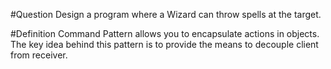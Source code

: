 #Question
Design a program where a Wizard can throw spells at the target.

#Definition
 Command Pattern allows you to encapsulate actions in objects.
 The key idea behind this pattern is to provide the means to decouple client from receiver.